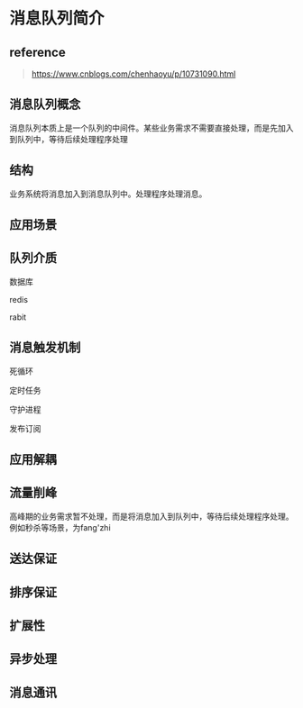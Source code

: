 # 消息队列简介

## reference

> https://www.cnblogs.com/chenhaoyu/p/10731090.html

## 消息队列概念

消息队列本质上是一个队列的中间件。某些业务需求不需要直接处理，而是先加入到队列中，等待后续处理程序处理

## 结构

业务系统将消息加入到消息队列中。处理程序处理消息。

## 应用场景

## 队列介质

数据库

redis

rabit

## 消息触发机制

死循环

定时任务

守护进程

发布订阅

## 应用解耦

## 流量削峰

高峰期的业务需求暂不处理，而是将消息加入到队列中，等待后续处理程序处理。例如秒杀等场景，为fang'zhi

## 送达保证

## 排序保证

## 扩展性

## 异步处理

## 消息通讯

